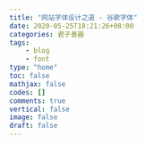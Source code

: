 ```yaml
---
title: "网站字体设计之道 - 谷歌字体"
date: 2020-05-25T18:21:26+08:00
categories: 君子善器
tags:
    - blog
    - font
type: "home"
toc: false
mathjax: false
codes: []
comments: true
vertical: false
image: false
draft: false
---
```




<!--more-->
